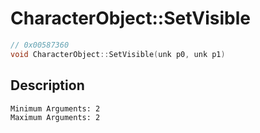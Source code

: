 # CharacterObject::SetVisible
```c
// 0x00587360
void CharacterObject::SetVisible(unk p0, unk p1)
```
## Description
```
Minimum Arguments: 2
Maximum Arguments: 2
```
